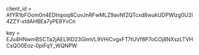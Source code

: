 client_id = AfYR1bFOom0n4EDtnpoq8CuvJnRFwMLZ9avNfZQTcxd8wukUDPWlzg0U2I4ZZY-xtdAHBEa7yPE8YvCn

key = EJu4HNwmBSCTa2jAEL9lD23GimVL9VHiCvgxFT7tUVf8P7oCOj8NXszLTVHCsQO0Eoz-0piFqY_WQNPW